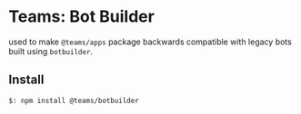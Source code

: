 # Teams: Bot Builder

used to make `@teams/apps` package backwards compatible with legacy bots built using
`botbuilder`.

## Install

```bash
$: npm install @teams/botbuilder
```
